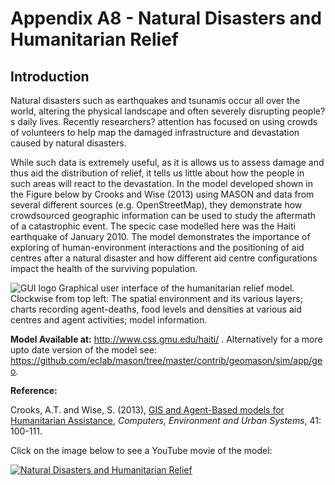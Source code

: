 # Appendix A8 - Natural Disasters and Humanitarian Relief




## Introduction

Natural disasters such as earthquakes and tsunamis occur all over the world, altering the physical landscape and often severely disrupting people?s daily lives. Recently researchers? attention has focused on using crowds of volunteers to help map the damaged infrastructure and devastation caused by natural disasters.

While such data is extremely useful, as it is allows us to assess damage and thus aid the distribution ofrelief, it tells us little about how the people in such areas will react to the devastation. In the model developed shown in the Figure below by Crooks and Wise (2013) using MASON and data from several different sources (e.g. OpenStreetMap), they demonstrate how crowdsourced geographic information can be used to study the aftermath of a catastrophic event. The specic case modelled here was the Haiti earthquake of January 2010. The model demonstrates the importance of exploring of human-environment interactions and the positioning of aid centres after a natural disaster and how different aid centre configurations impact the health of the surviving population.


![GUI logo](https://github.com/abmgis/abmgis/blob/master/AppendixA/Haiti/FigureA8.png)
Graphical user interface of the humanitarian relief model. Clockwise from top left: The spatialenvironment and its various layers; charts recording agent-deaths, food levels and densities at various aid centres and agent activities; model information.



**Model Available at:**  <http://www.css.gmu.edu/haiti/> . Alternatively for a more upto date version of the model see: <https://github.com/eclab/mason/tree/master/contrib/geomason/sim/app/geo>.**Reference:**

Crooks, A.T. and Wise, S. (2013), [GIS and Agent-Based models for Humanitarian Assistance](https://www.sciencedirect.com/science/article/pii/S0198971513000550), *Computers, Environment and Urban Systems*, 41: 100-111.


Click on the image below to see a YouTube movie of the model:

[![Natural Disasters and Humanitarian Relief](http://img.youtube.com/vi/BnDpa-FCTug/0.jpg)](http://www.youtube.com/watch?v=BnDpa-FCTug "Natural Disasters and Humanitarian Relief")